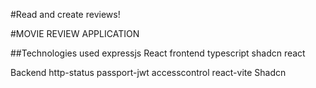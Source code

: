 #Read and create reviews!

#MOVIE REVIEW APPLICATION

##Technologies used
expressjs
React
frontend 
typescript
shadcn
react

Backend
http-status
passport-jwt
accesscontrol
react-vite
Shadcn
